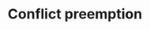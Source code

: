 ---
title: "Conflict preemption"
layout: single-portfolio
# excerpt: "<img src='/images/research/epr.png' alt=''>"
collection: research
order_number: 10
# header: 
#   og_image: "research/epr.png"
---